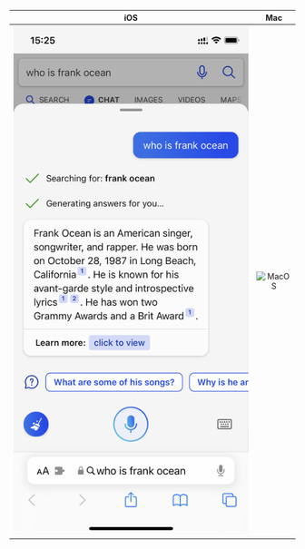 | **iOS** | **Mac** |
|:-------:|:-------:|
|![](https://raw.githubusercontent.com/Vinetan/Surge-Function-Module/main/Image/BingUA/iOS.png "iOS")|![](https://raw.githubusercontent.com/Vinetan/Surge-Function-Module/main/Image/BingUA/Mac.png "MacOS")|